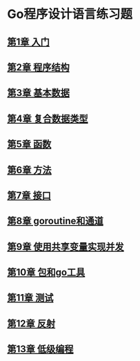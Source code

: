 # Go程序设计语言练习题

## [第1章 入门](ch1/chapter1.md)

## [第2章 程序结构](ch2/chapter2.md)

## [第3章 基本数据](ch3/chapter3.md)

## [第4章 复合数据类型](ch4/chapter4.md)

## [第5章 函数](ch5/chapter5.md)

## [第6章 方法](ch6/chapter6.md)

## [第7章 接口](ch7/chapter7.md)

## [第8章 goroutine和通道](ch8/chapter8.md)

## [第9章 使用共享变量实现并发](ch9/chapter9.md)

## [第10章 包和go工具](ch10/chapter10.md)

## [第11章 测试](ch11/chapter11.md)

## [第12章 反射](ch12/chapter12.md)

## [第13章 低级编程](ch13/chapter13.md)
